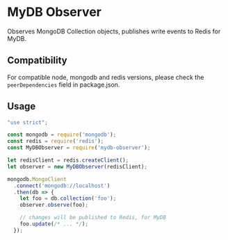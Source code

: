 # MyDB Observer

Observes MongoDB Collection objects, publishes write events to Redis for MyDB.

## Compatibility

For compatible node, mongodb and redis versions, please check the `peerDependencies` field in package.json.

## Usage

```javascript
"use strict";

const mongodb = require('mongodb');
const redis = require('redis');
const MyDBObserver = require('mydb-observer');

let redisClient = redis.createClient();
let observer = new MyDBObserver(redisClient);

mongodb.MongoClient
  .connect('mongodb://localhost')
  .then(db => {
    let foo = db.collection('foo');
    observer.observe(foo);

    // changes will be published to Redis, for MyDB
    foo.update(/* ... */);
  });
```
